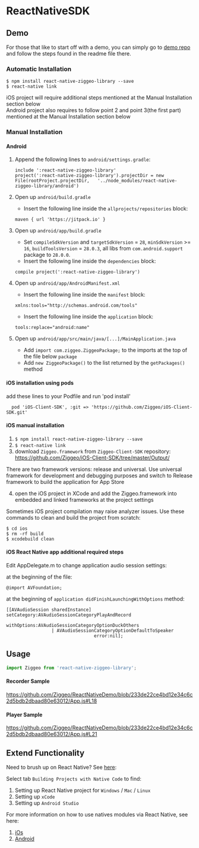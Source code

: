 # ReactNativeSDK

## Demo
For those that like to start off with a demo, you can simply go to [demo repo](https://github.com/Ziggeo/ReactNativeDemo) and follow the steps found in the readme file there.

### Automatic Installation
```
$ npm install react-native-ziggeo-library --save
$ react-native link
```

iOS project will require additional steps mentioned at the Manual Installation section below   
Android project also requires to follow point 2 and point 3(the first part) mentioned at the Manual Installation section below

### Manual Installation
#### Android
1. Append the following lines to `android/settings.gradle`:
  	```
  	include ':react-native-ziggeo-library'
  	project(':react-native-ziggeo-library').projectDir = new File(rootProject.projectDir, 	'../node_modules/react-native-ziggeo-library/android')
  	```

2. Open up `android/build.gradle`
	- Insert the following line inside the `allprojects/repositories` block:
	```
	maven { url 'https://jitpack.io' }
	```
  	
3. Open up `android/app/build.gradle`  
	- Set `compileSdkVersion` and `targetSdkVersion` = `28`, `minSdkVersion` >= `16`, `buildToolsVersion` = `28.0.3`,  all libs from `com.android.support` package to `28.0.0`.  
	- Insert the following line inside the `dependencies` block:  
	```
	compile project(':react-native-ziggeo-library')
	```

4. Open up `android/app/AndroidManifest.xml` 
	- Insert the following line inside the `manifest` block:
	```
	xmlns:tools="http://schemas.android.com/tools"
	```
	- Insert the following line inside the `application` block:
	```
	tools:replace="android:name"
	```

5. Open up `android/app/src/main/java/[...]/MainApplication.java`
  	- Add `import com.ziggeo.ZiggeoPackage;` to the imports at the top of the file below `package`
  	- Add `new ZiggeoPackage()` to the list returned by the `getPackages()` method

#### iOS installation using pods
add these lines to your Podfile and run 'pod install'
```
  pod 'iOS-Client-SDK', :git => 'https://github.com/Ziggeo/iOS-Client-SDK.git'
```

#### iOS manual installation
1. `$ npm install react-native-ziggeo-library --save`
2. `$ react-native link`
3. download `Ziggeo.framework` from `Ziggeo-Client-SDK` repository: https://github.com/Ziggeo/iOS-Client-SDK/tree/master/Output/

There are two framework versions: release and universal. Use universal framework for development and debugging purposes and switch to Release framework to build the application for App Store

4. open the iOS project in XCode and add the Ziggeo.framework into embedded and linked frameworks at the project settings

Sometimes iOS project compilation may raise analyzer issues. Use these commands to clean and build the project from scratch:
```
$ cd ios
$ rm -rf build
$ xcodebuild clean
```

#### iOS React Native app additional required steps
Edit AppDelegate.m to change application audio session settings:

at the beginning of the file:
```
@import AVFoundation;
```

at the beginning of `application didFinishLaunchingWithOptions` method:
```
[[AVAudioSession sharedInstance] setCategory:AVAudioSessionCategoryPlayAndRecord
                                 withOptions:AVAudioSessionCategoryOptionDuckOthers 
				 | AVAudioSessionCategoryOptionDefaultToSpeaker
                                 error:nil];
```

## Usage
```javascript
import Ziggeo from 'react-native-ziggeo-library';
```
#### Recorder Sample
https://github.com/Ziggeo/ReactNativeDemo/blob/233de22ce4bd12e34c6c2d5bdb2dbaad80e63012/App.js#L18

#### Player Sample
https://github.com/Ziggeo/ReactNativeDemo/blob/233de22ce4bd12e34c6c2d5bdb2dbaad80e63012/App.js#L21

## Extend Functionality
Need to brush up on React Native? See [here](https://reactnative.dev/docs/getting-started):

Select tab `Building Projects with Native Code` to find:
1. Setting up React Native project for `Windows` / `Mac` / `Linux`
2. Setting up `xCode`
3. Setting up `Android Studio`

For more information on how to use natives modules via React Native, see here:
1. [iOs](https://reactnative.dev/docs/native-modules-ios)
2. [Android](https://reactnative.dev/docs/native-modules-android)
